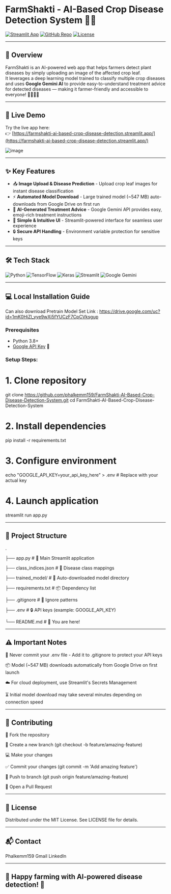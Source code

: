 # FarmShakti - AI-Based Crop Disease Detection System 🌿🤖

[![Streamlit App](https://img.shields.io/badge/Streamlit-Deployed-FF4B4B?logo=streamlit&logoColor=white)](https://farmshakti-ai-based-crop-disease-detection.streamlit.app/)
[![GitHub Repo](https://img.shields.io/badge/GitHub-Repository-181717?logo=github)](https://github.com/phalkemm159/FarmShakti-AI-Based-Crop-Disease-Detection-System)
[![License](https://img.shields.io/badge/License-MIT-yellow.svg)](https://opensource.org/licenses/MIT)

---

## 🌱 Overview

FarmShakti is an AI-powered web app that helps farmers detect plant diseases by simply uploading an image of the affected crop leaf.  
It leverages a deep learning model trained to classify multiple crop diseases and uses **Google Gemini AI** to provide easy-to-understand treatment advice for detected diseases — making it farmer-friendly and accessible to everyone! 👨‍🌾👩‍🌾

---

## 🚀 Live Demo

Try the live app here:  
👉 [https://farmshakti-ai-based-crop-disease-detection.streamlit.app/](https://farmshakti-ai-based-crop-disease-detection.streamlit.app/)

![image](https://github.com/user-attachments/assets/cd48d94b-3a7f-4a04-89cf-137a22560ec8)


---

## ✨ Key Features

- 📤 **Image Upload & Disease Prediction** - Upload crop leaf images for instant disease classification
- ⚡ **Automated Model Download** - Large trained model (~547 MB) auto-downloads from Google Drive on first run
- 🌿 **AI-Generated Treatment Advice** - Google Gemini API provides easy, emoji-rich treatment instructions
- 🎨 **Simple & Intuitive UI** - Streamlit-powered interface for seamless user experience
- 🔒 **Secure API Handling** - Environment variable protection for sensitive keys

---

## 🛠️ Tech Stack

![Python](https://img.shields.io/badge/Python-3776AB?logo=python&logoColor=white)
![TensorFlow](https://img.shields.io/badge/TensorFlow-FF6F00?logo=tensorflow&logoColor=white)
![Keras](https://img.shields.io/badge/Keras-D00000?logo=keras&logoColor=white)
![Streamlit](https://img.shields.io/badge/Streamlit-FF4B4B?logo=streamlit&logoColor=white)
![Google Gemini](https://img.shields.io/badge/Google_Gemini-4285F4?logo=google&logoColor=white)

---

## 💻 Local Installation Guide

Can also download Pretrain Model Set
Link : https://drive.google.com/uc?id=1mK0HiZl_yye9wXi5fYUCzF7CpCVksgup

### Prerequisites
- Python 3.8+
- [Google API Key](https://makersuite.google.com/app/apikey) 🔑

### Setup Steps:

# 1. Clone repository
git clone https://github.com/phalkemm159/FarmShakti-AI-Based-Crop-Disease-Detection-System.git
cd FarmShakti-AI-Based-Crop-Disease-Detection-System

# 2. Install dependencies
pip install -r requirements.txt

# 3. Configure environment
echo "GOOGLE_API_KEY=your_api_key_here" > .env  # Replace with your actual key

# 4. Launch application
streamlit run app.py

---

## 📂 Project Structure

.

├── app.py                      # 🚀 Main Streamlit application

├── class_indices.json          # 📝 Disease class mappings

├── trained_model/              # 🤖 Auto-downloaded model directory

├── requirements.txt            # 📦 Dependency list

├── .gitignore                  # 👻 Ignore patterns

├── .env                        # 🔒 API keys (example: GOOGLE_API_KEY)

└── README.md                   # 📖 You are here!

---

## ⚠️ Important Notes

🔐 Never commit your .env file - Add it to .gitignore to protect your API keys

📦 Model (~547 MB) downloads automatically from Google Drive on first launch

☁️ For cloud deployment, use Streamlit's Secrets Management

⏳ Initial model download may take several minutes depending on connection speed

---

## 🤝 Contributing

🍴 Fork the repository

🌿 Create a new branch (git checkout -b feature/amazing-feature)

💻 Make your changes

✅ Commit your changes (git commit -m 'Add amazing feature')

🚀 Push to branch (git push origin feature/amazing-feature)

🔄 Open a Pull Request

---

## 📜 License

Distributed under the MIT License. See LICENSE file for details.

---

## 📬 Contact

Phalkemm159
Gmail
LinkedIn

---

## 🌾 Happy farming with AI-powered disease detection! 🌱
